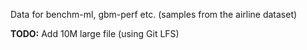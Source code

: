 Data for benchm-ml, gbm-perf etc. (samples from the airline dataset)

**TODO:** Add 10M large file (using Git LFS)
